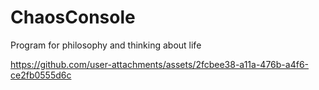 # ChaosConsole
 Program for philosophy and thinking about life


https://github.com/user-attachments/assets/2fcbee38-a11a-476b-a4f6-ce2fb0555d6c
